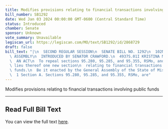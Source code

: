 ```yaml
---
title: Modifies provisions relating to financial transactions involving public funds
bill_number: SB1292
date: Wed Jan 03 2024 00:00:00 GMT-0600 (Central Standard Time)
status: Introduced
chamber: Senate
sponsor: Unknown
vote_summary: Unavailable
legiscan_url: https://legiscan.com/MO/text/SB1292/id/2868729
draft: false
bill_text: "|\n  SECOND REGULAR SESSION\n  SENATE BILL NO. 1292\n  102ND GENERA L\
  \ ASSEMBLY\n  INTRODUCED BY SENATOR CRAWFORD.\n  4937S.01I KRISTINA MARTIN, Secretary\n\
  \  AN ACT\n  To repeal sections 95.280, 95.285, and 95.355, RSMo, and to enact in\
  \ lieu thereof one new section\n  relating to financial transactions involving public\
  \ funds.\n  Be it enacted by the General Assembly of the State of Missouri, as follows:\n\
  \  1 Section A. Sections 95.280, 95.285, and 95.355, RSMo, are"
---
```

Modifies provisions relating to financial transactions involving public funds

---

## Read Full Bill Text

You can view the full text [here](https://legiscan.com/MO/text/SB1292/id/2868729).
